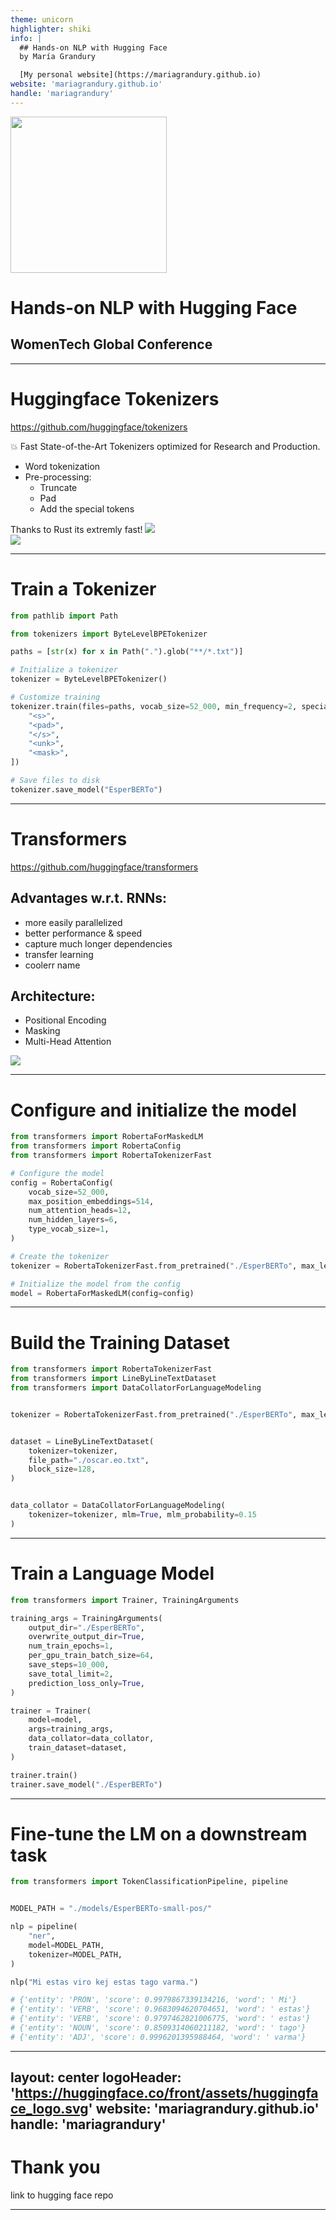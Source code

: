 ```yaml
---
theme: unicorn
highlighter: shiki
info: |
  ## Hands-on NLP with Hugging Face
  by María Grandury

  [My personal website](https://mariagrandury.github.io)
website: 'mariagrandury.github.io'
handle: 'mariagrandury'
---
```


<div grid="~ cols-2" class="place-items-center">

<img style="height: 250px" src="https://huggingface.co/front/assets/huggingface_logo.svg">

<div>

# Hands-on NLP with Hugging Face

## WomenTech Global Conference

</div>


</div>

<a href="https://github.com/mariagrandury" target="_blank" alt="GitHub"
  class="abs-tr m-6 text-3xl icon-btn opacity-50 !border-none !hover:text-white">
  <carbon-logo-github />
</a>


<!--
The last comment block of each slide will be treated as slide notes. It will be visible and editable in Presenter Mode along with the slide. [Read more in the docs](https://sli.dev/guide/syntax.html#notes)
-->

---

# Huggingface Tokenizers

<div grid="~ cols-2 gap-4">
<div>

https://github.com/huggingface/tokenizers

💥 Fast State-of-the-Art Tokenizers optimized for Research and Production.

* Word tokenization
* Pre-processing:
  * Truncate
  * Pad
  * Add the special tokens

<v-click>
Thanks to Rust its extremly fast!

<img src="https://www.rust-lang.org/static/images/rust-logo-blk.svg">
</v-click>

</div>
<v-click>
<div>

<img class="rounded" src="https://i.gifer.com/41C.gif">

</div>
</v-click>
</div>

---

# Train a Tokenizer

```py {1-5|7-8|10-18|20-21|all}
from pathlib import Path

from tokenizers import ByteLevelBPETokenizer

paths = [str(x) for x in Path(".").glob("**/*.txt")]

# Initialize a tokenizer
tokenizer = ByteLevelBPETokenizer()

# Customize training
tokenizer.train(files=paths, vocab_size=52_000, min_frequency=2, special_tokens=[
    "<s>",
    "<pad>",
    "</s>",
    "<unk>",
    "<mask>",
])

# Save files to disk
tokenizer.save_model("EsperBERTo")
``` 

---

<div grid="~ cols-2">
<div>

# Transformers

https://github.com/huggingface/transformers

## Advantages w.r.t. RNNs:
* more easily parallelized
* better performance & speed
* capture much longer dependencies
* transfer learning
* coolerr name

## Architecture:
* Positional Encoding
* Masking
* Multi-Head Attention
</div>

<img border="rounded" src="https://miro.medium.com/max/700/1*BHzGVskWGS_3jEcYYi6miQ.png">
</div>

---

# Configure and initialize the model

```py {1,5-12|2,14-15|3,17-18|all}
from transformers import RobertaForMaskedLM
from transformers import RobertaConfig
from transformers import RobertaTokenizerFast

# Configure the model
config = RobertaConfig(
    vocab_size=52_000,
    max_position_embeddings=514,
    num_attention_heads=12,
    num_hidden_layers=6,
    type_vocab_size=1,
)

# Create the tokenizer
tokenizer = RobertaTokenizerFast.from_pretrained("./EsperBERTo", max_len=512)

# Initialize the model from the config
model = RobertaForMaskedLM(config=config)
```

---

# Build the Training Dataset

```py {1, 5-6|2,8-13|3,15-18|all}
from transformers import RobertaTokenizerFast
from transformers import LineByLineTextDataset
from transformers import DataCollatorForLanguageModeling


tokenizer = RobertaTokenizerFast.from_pretrained("./EsperBERTo", max_len=512)


dataset = LineByLineTextDataset(
    tokenizer=tokenizer,
    file_path="./oscar.eo.txt",
    block_size=128,
)


data_collator = DataCollatorForLanguageModeling(
    tokenizer=tokenizer, mlm=True, mlm_probability=0.15
)
```

---

# Train a Language Model

```py {1|3-11|13-18|20|21|all}
from transformers import Trainer, TrainingArguments

training_args = TrainingArguments(
    output_dir="./EsperBERTo",
    overwrite_output_dir=True,
    num_train_epochs=1,
    per_gpu_train_batch_size=64,
    save_steps=10_000,
    save_total_limit=2,
    prediction_loss_only=True,
)

trainer = Trainer(
    model=model,
    args=training_args,
    data_collator=data_collator,
    train_dataset=dataset,
)

trainer.train()
trainer.save_model("./EsperBERTo")
```

---

# Fine-tune the LM on a downstream task

```py {1|4-10|12-18|all}
from transformers import TokenClassificationPipeline, pipeline


MODEL_PATH = "./models/EsperBERTo-small-pos/"

nlp = pipeline(
    "ner",
    model=MODEL_PATH,
    tokenizer=MODEL_PATH,
)

nlp("Mi estas viro kej estas tago varma.")

# {'entity': 'PRON', 'score': 0.9979867339134216, 'word': ' Mi'}
# {'entity': 'VERB', 'score': 0.9683094620704651, 'word': ' estas'}
# {'entity': 'VERB', 'score': 0.9797462821006775, 'word': ' estas'}
# {'entity': 'NOUN', 'score': 0.8509314060211182, 'word': ' tago'}
# {'entity': 'ADJ', 'score': 0.9996201395988464, 'word': ' varma'}
```

---
layout: center
logoHeader: 'https://huggingface.co/front/assets/huggingface_logo.svg'
website: 'mariagrandury.github.io'
handle: 'mariagrandury'
---

# Thank you

link to hugging face repo

---
